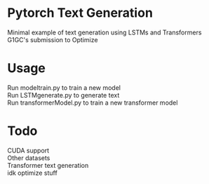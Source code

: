 # Pytorch Text Generation
Minimal example of text generation using LSTMs and Transformers\
G1GC's submission to Optimize
# Usage
Run modeltrain.py to train a new model\
Run LSTMgenerate.py to generate text\
Run transformerModel.py to train a new transformer model
# Todo
CUDA support\
Other datasets\
Transformer text generation\
idk optimize stuff
